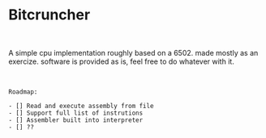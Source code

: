 # Bitcruncher

</br>

A simple cpu implementation roughly based on a 6502. made mostly as an exercize.
software is provided as is, feel free to do whatever with it. 

</br>

    Roadmap:

    - [] Read and execute assembly from file
    - [] Support full list of instrutions
    - [] Assembler built into interpreter
    - [] ??